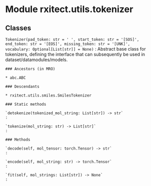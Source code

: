 Module rxitect.utils.tokenizer
==============================

Classes
-------

`Tokenizer(pad_token: str = ' ', start_token: str = '[SOS]', end_token: str = '[EOS]', missing_token: str = '[UNK]', vocabulary: Optional[List[str]] = None)`
:   Abstract base class for tokenizers, defining the interface that can subsequently be used in
    dataset/datamodules/models.

    ### Ancestors (in MRO)

    * abc.ABC

    ### Descendants

    * rxitect.utils.smiles.SmilesTokenizer

    ### Static methods

    `detokenize(tokenized_mol_string: List[str]) ‑> str`
    :

    `tokenize(mol_string: str) ‑> List[str]`
    :

    ### Methods

    `decode(self, mol_tensor: torch.Tensor) ‑> str`
    :

    `encode(self, mol_string: str) ‑> torch.Tensor`
    :

    `fit(self, mol_strings: List[str]) ‑> None`
    :
